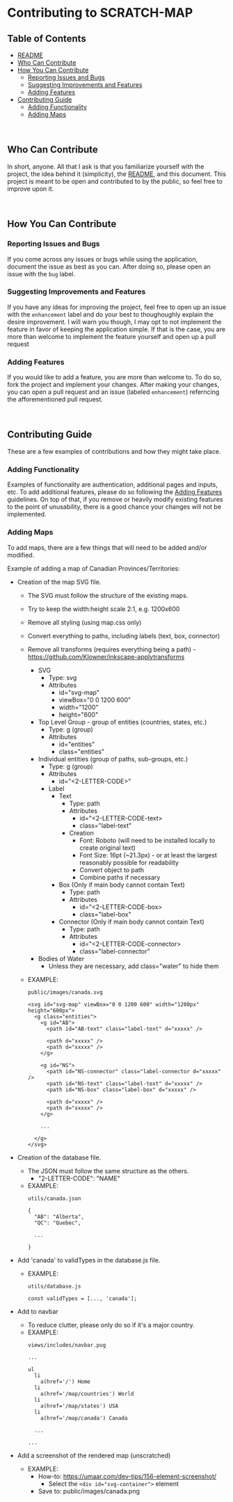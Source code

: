 # Contributing to SCRATCH-MAP

## Table of Contents
  * [README](../README.md)
  * [Who Can Contribute](#who-can-contribute)
  * [How You Can Contribute](#how-you-can-contribute)
    * [Reporting Issues and Bugs](#reporting-issues-and-bugs)
    * [Suggesting Improvements and Features](#suggesting-improvements-and-features)
    * [Adding Features](#adding-features)
  * [Contributing Guide](#contributing-guide)
    * [Adding Functionality](#adding-functionality)
    * [Adding Maps](#adding-maps)

<br/>

## Who Can Contribute
In short, anyone. All that I ask is that you familiarize yourself with the project, the idea behind it (simplicity), the [README](README.md), and this document. This project is meant to be open and contributed to by the public, so feel free to improve upon it.

<br/>

## How You Can Contribute

### Reporting Issues and Bugs
If you come across any issues or bugs while using the application, document the issue as best as you can. After doing so, please open an issue with the `bug` label.

### Suggesting Improvements and Features
If you have any ideas for improving the project, feel free to open up an issue with the `enhancement` label and do your best to thoughoughly explain the desire improvement. I will warn you though, I may opt to not implement the feature in favor of keeping the application simple. If that is the case, you are more than welcome to implement the feature yourself and open up a pull request

### Adding Features
If you would like to add a feature, you are more than welcome to. To do so, fork the project and implement your changes. After making your changes, you can open a pull request and an issue (labeled `enhancement`) referncing the afforementioned pull request.

<br/>

## Contributing Guide
These are a few examples of contributions and how they might take place.

### Adding Functionality
Examples of functionality are authentication, additional pages and inputs, etc. To add additional features, please do so following the [Adding Features](#adding-features) guidelines. On top of that, if you remove or heavily modify existing features to the point of unusability, there is a good chance your changes will not be implemented.

### Adding Maps
To add maps, there are a few things that will need to be added and/or modified.

Example of adding a map of Canadian Provinces/Territories:

  * Creation of the map SVG file.
    * The SVG must follow the structure of the existing maps.
    * Try to keep the width:height scale 2:1, e.g. 1200x600
    * Remove all styling (using map.css only)
    * Convert everything to paths, including labels (text, box, connector)
    * Remove all transforms (requires everything being a path) - https://github.com/Klowner/inkscape-applytransforms
      * SVG
        * Type: svg
        * Attributes
          * id="svg-map"
          * viewBox="0 0 1200 600"
          * width="1200"
          * height="600"
      * Top Level Group - group of entities (countries, states, etc.)
        * Type: g (group)
        * Attributes
          * id="entities"
          * class="entities"
      * Individual entities (group of paths, sub-groups, etc.)
        * Type: g (group)
        * Attributes
          * id="<2-LETTER-CODE>"
        * Label
          * Text
            * Type: path
            * Attributes
              * id="<2-LETTER-CODE-text>
              * class="label-text"
            * Creation
              * Font: Roboto (will need to be installed locally to create original text)
              * Font Size: 16pt (~21.3px) - or at least the largest reasonably possible for readability
              * Convert object to path
              * Combine paths if necessary
          * Box (Only if main body cannot contain Text)
            * Type: path
            * Attributes
              * id="<2-LETTER-CODE-box>
              * class="label-box"
          * Connector (Only if main body cannot contain Text)
            * Type: path
            * Attributes
              * id="<2-LETTER-CODE-connector>
              * class="label-connector"
      * Bodies of Water
        * Unless they are necessary, add class="water" to hide them

    * EXAMPLE:
      ```
      public/images/canada.svg

      <svg id="svg-map" viewBox="0 0 1200 600" width="1200px" height="600px">
        <g class="entities">
          <g id="AB">
            <path id="AB-text" class="label-text" d="xxxxx" />

            <path d="xxxxx" />
            <path d="xxxxx" />
          </g>

          <g id="NS">
            <path id="NS-connector" class="label-connector d="xxxxx" />
            <path id="NS-text" class="label-text" d="xxxxx" />
            <path id="NS-box" class="label-box" d="xxxxx" />

            <path d="xxxxx" />
            <path d="xxxxx" />
          </g>

          ...

        </g>
      </svg>
      ```

  * Creation of the database file.
    * The JSON must follow the same structure as the others.
      * "2-LETTER-CODE": "NAME"
    * EXAMPLE:
      ```
      utils/canada.json

      {
        "AB": "Alberta",
        "QC": "Quebec",

        ...

      }
      ```

  * Add 'canada' to validTypes in the database.js file.
    * EXAMPLE:
      ```
      utils/database.js

      const validTypes = [..., 'canada'];
      ```

  * Add to navbar
    * To reduce clutter, please only do so if it's a major country.
    * EXAMPLE:
      ```
      views/includes/navbar.pug

      ...

      ul
        li
          a(href='/') Home
        li
          a(href='/map/countries') World
        li
          a(href='/map/states') USA
        li
          a(href='/map/canada') Canada

        ...

      ...
      ```

  * Add a screenshot of the rendered map (unscratched)
    * EXAMPLE:
      * How-to: https://umaar.com/dev-tips/156-element-screenshot/
        * Select the `<div id="svg-container">` element
      * Save to: public/images/canada.png
